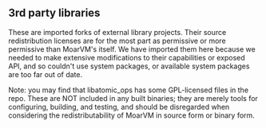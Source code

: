 ## 3rd party libraries

These are imported forks of external library projects.  Their source
redistribution licenses are for the most part as permissive or more permissive
than MoarVM's itself.  We have imported them here because we needed to make
extensive modifications to their capabilities or exposed API, and so couldn't
use system packages, or available system packages are too far out of date.

Note: you may find that libatomic_ops has some GPL-licensed files in the repo.
These are NOT included in any built binaries; they are merely tools for
configuring, building, and testing, and should be disregarded when considering
the redistributability of MoarVM in source form or binary form.


